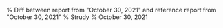 % Diff between report from "October 30, 2021" and reference report from "October 30, 2021"
% Strudy
% October 30, 2021


